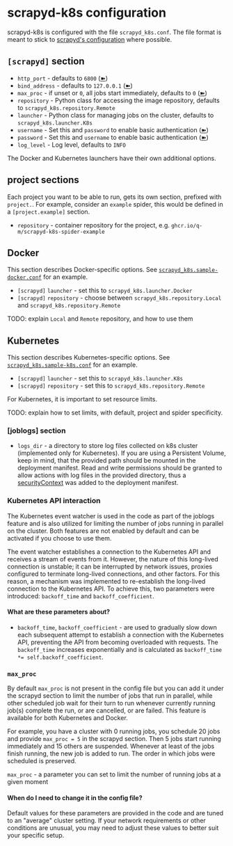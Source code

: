 # scrapyd-k8s configuration

scrapyd-k8s is configured with the file `scrapyd_k8s.conf`. The file format is meant to
stick to [scrapyd's configuration](https://scrapyd.readthedocs.io/en/latest/config.html) where possible.

## `[scrapyd]` section

* `http_port`    - defaults to `6800` ([➽](https://scrapyd.readthedocs.io/en/latest/config.html#http-port))
* `bind_address` - defaults to `127.0.0.1` ([➽](https://scrapyd.readthedocs.io/en/latest/config.html#bind-address))
* `max_proc`     - if unset or `0`, all jobs start immediately, defaults to `0` ([➽](https://scrapyd.readthedocs.io/en/latest/config.html#max-proc))
* `repository`   - Python class for accessing the image repository, defaults to `scrapyd_k8s.repository.Remote`
* `launcher`     - Python class for managing jobs on the cluster, defaults to `scrapyd_k8s.launcher.K8s`
* `username`     - Set this and `password` to enable basic authentication ([➽](https://scrapyd.readthedocs.io/en/latest/config.html#username))
* `password`     - Set this and `username` to enable basic authentication ([➽](https://scrapyd.readthedocs.io/en/latest/config.html#password))
* `log_level`    - Log level, defaults to `INFO`

The Docker and Kubernetes launchers have their own additional options.

## project sections

Each project you want to be able to run, gets its own section, prefixed with `project.`. For example,
consider an `example` spider, this would be defined in a `[project.example]` section.

* `repository` - container repository for the project, e.g. `ghcr.io/q-m/scrapyd-k8s-spider-example`

## Docker

This section describes Docker-specific options.
See [`scrapyd_k8s.sample-docker.conf`](scrapyd_k8s.sample-docker.conf) for an example.

* `[scrapyd]` `launcher` - set this to `scrapyd_k8s.launcher.Docker`
* `[scrapyd]` `repository` - choose between `scrapyd_k8s.repository.Local` and `scrapyd_k8s.repository.Remote`

TODO: explain `Local` and `Remote` repository, and how to use them

## Kubernetes

This section describes Kubernetes-specific options.
See [`scrapyd_k8s.sample-k8s.conf`](scrapyd_k8s.sample-k8s.conf) for an example.

* `[scrapyd]` `launcher` - set this to `scrapyd_k8s.launcher.K8s`
* `[scrapyd]` `repository` - set this to `scrapyd_k8s.repository.Remote`

For Kubernetes, it is important to set resource limits.

TODO: explain how to set limits, with default, project and spider specificity.

### [joblogs] section
  * `logs_dir`     - a directory to store log files collected on k8s cluster (implemented only for Kubernetes). If you are using a Persistent Volume, keep in mind, that the provided path should be mounted in the deployment manifest. Read and write permissions should be granted to allow actions with log files in the provided directory, thus a [securityContext](https://kubernetes.io/docs/tasks/configure-pod-container/security-context/) was added to the deployment manifest.



### Kubernetes API interaction

The Kubernetes event watcher is used in the code as part of the joblogs feature and is also utilized for limiting the
number of jobs running in parallel on the cluster. Both features are not enabled by default and can be activated if you
choose to use them.

The event watcher establishes a connection to the Kubernetes API and receives a stream of events from it. However, the
nature of this long-lived connection is unstable; it can be interrupted by network issues, proxies configured to terminate
long-lived connections, and other factors. For this reason, a mechanism was implemented to re-establish the long-lived
connection to the Kubernetes API. To achieve this, two parameters were introduced:
`backoff_time` and `backoff_coefficient`.

#### What are these parameters about?

* `backoff_time`, `backoff_coefficient` - are used to gradually slow down each subsequent attempt to establish a
  connection with the Kubernetes API, preventing the API from becoming overloaded with requests.
  The `backoff_time` increases exponentially and is calculated as `backoff_time *= self.backoff_coefficient`.

### `max_proc`

By default `max_proc` is not present in the config file but you can add it under the scrapyd section to limit the number
of jobs that run in parallel, while other scheduled job wait for their turn to run whenever currently running job(s)
complete the run, or are cancelled, or are failed. This feature is available for both Kubernetes and Docker.

For example, you have a cluster with 0 running jobs, you schedule 20 jobs and provide `max_proc = 5` in the scrapyd section.
Then 5 jobs start running immediately and 15 others are suspended. Whenever at least of the jobs finish running, the new
job is added to run. The order in which jobs were scheduled is preserved.

`max_proc` - a parameter you can set to limit the number of running jobs at a given moment

#### When do I need to change it in the config file?

Default values for these parameters are provided in the code and are tuned to an "average" cluster setting. If your network
requirements or other conditions are unusual, you may need to adjust these values to better suit your specific setup.
